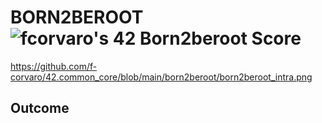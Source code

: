 # **BORN2BEROOT** ![fcorvaro's 42 Born2beroot Score](https://badge42.vercel.app/api/v2/clftrr31n000608jvhnng5zld/project/3069523)

https://github.com/f-corvaro/42.common_core/blob/main/born2beroot/born2beroot_intra.png

## Outcome

<p align="justify"> 
  
</p>

